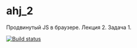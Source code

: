 # ahj_2

Продвинутый JS в браузере. Лекция 2. Задача 1.

[![Build status](https://ci.appveyor.com/api/projects/status/e2fu7cg3vb9ms8s7?svg=true)](https://ci.appveyor.com/project/serviktor050/ahj-2)

